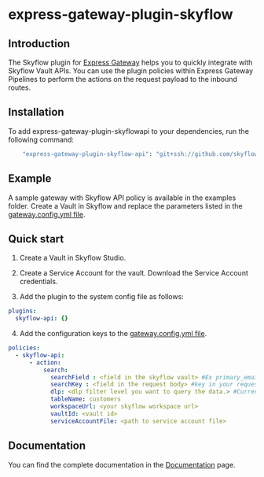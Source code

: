 # express-gateway-plugin-skyflow


## Introduction

The Skyflow plugin for [Express Gateway](https://express-gateway.io) helps you to quickly integrate with Skyflow Vault APIs. You can use the plugin policies within Express Gateway Pipelines to perform the actions on the request payload to the inbound routes. 

## Installation

To add express-gateway-plugin-skyflowapi to your dependencies, run the following command:

```bash
    "express-gateway-plugin-skyflow-api": "git+ssh://github.com/skyflowtech/express-gateway-plugin-skyflowapi.git"
```

## Example
A sample gateway with Skyflow API policy is available in the examples folder. Create a Vault in Skyflow and replace the parameters listed in the [gateway.config.yml file](/examples/config/gateway.config.yml).

## Quick start

1. Create a Vault in Skyflow Studio.  

2. Create a Service Account for the vault. Download the Service Account credentials.

3. Add the plugin to the system config file as follows:
```yml
plugins:
  skyflow-api: {}
```


4. Add the configuration keys to the [gateway.config.yml file](https://www.express-gateway.io/docs/configuration/gateway.config.yml/).

```yaml
policies:
  - skyflow-api:
      - action:
          search: 
            searchField : <field in the skyflow vault> #Ex primary_email
            searchKey : <field in the request body> #key in your request body
            dlp: <dlp filter level you want to query the data.> #Currently accepts Plain_Text,TOKEN
            tableName: customers
            workspaceUrl: <your skyflow workspace url> 
            vaultId: <vault id>
            serviceAccountFile: <path to service account file>
```

## Documentation

You can find the complete documentation in the [Documentation](/Docs.md) page.